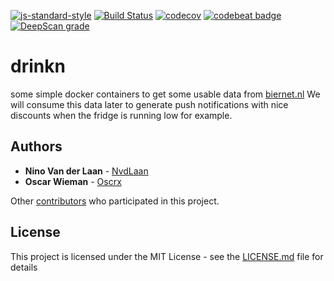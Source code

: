 [![js-standard-style](https://img.shields.io/badge/code%20style-standard-brightgreen.svg)](http://standardjs.com)
[![Build Status](https://travis-ci.com/bierteam/drinkn.svg?branch=master)](https://travis-ci.com/bierteam/drinkn)
[![codecov](https://codecov.io/gh/bierteam/drinkn/branch/master/graph/badge.svg)](https://codecov.io/gh/bierteam/drinkn)
[![codebeat badge](https://codebeat.co/badges/27be54a6-bf6d-4297-9dc7-447d514bc476)](https://codebeat.co/projects/github-com-bierteam-drinkn-master)
[![DeepScan grade](https://deepscan.io/api/teams/6712/projects/8821/branches/111878/badge/grade.svg)](https://deepscan.io/dashboard#view=project&tid=6712&pid=8821&bid=111878)

# drinkn

some simple docker containers to get some usable data from [biernet.nl](https://biernet.nl/)
We will consume this data later to generate push notifications with nice discounts when the fridge is running low for example.

## Authors

* **Nino Van der Laan** - [NvdLaan](https://github.com/NvdLaan)
* **Oscar Wieman** - [Oscrx](https://github.com/oscrx)

Other [contributors](https://github.com/bierteam/drinkn/contributors) who participated in this project.

## License

This project is licensed under the MIT License - see the [LICENSE.md](LICENSE.md) file for details
